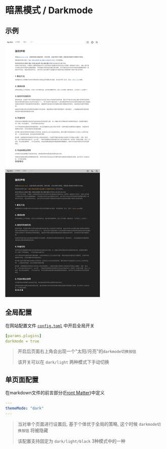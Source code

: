 # 暗黑模式 / Darkmode

## 示例

<img src="https://raw.githubusercontent.com/qbeenslee/CDN/master/screenshot/2022/04-27/041147765-20220427041139.png" width="300px">

<img src="https://raw.githubusercontent.com/qbeenslee/CDN/master/screenshot/2022/04-27/041448bdf-20220427041441.png" width="300px">

## 全局配置

在网站配置文件 [`config.toml`](https://gohugo.io/getting-started/configuration/) 中开启全局开关

``` yaml
[params.plugins]
darkmode = true
```
> 开启后页面右上角会出现一个"太阳/月亮"的`darkmode切换按钮`
> 
> 该开关可以在 `dark/light` 两种模式下手动切换

## 单页面配置

在markdown文件的前言部分([Front Matter](https://gohugo.io/content-management/front-matter/))中定义

``` yaml
---
themeMode: "dark"
---
```
> 当对单个页面进行设置后, 基于个体优于全局的策略, 这个时候 `darkmode切换按钮` 将被隐藏
> 
> 该配置支持固定为 `dark/light/black` 3种模式中的一种

